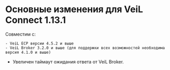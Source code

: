 # Основные изменения для VeiL Connect 1.13.1

Совместим с:

    - VeiL ECP версии 4.5.2 и выше
    - VeiL Broker 3.2.0 и выше (для поддержки всех возможностей необходима версия 4.1.0 и выше)
    
- Увеличен таймаут ожидания ответа от VeiL Broker.
